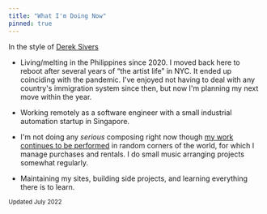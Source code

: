 ```yaml
---
title: "What I'm Doing Now"
pinned: true
---
```


In the style of [Derek Sivers](https://nownownow.com/about)

- Living/melting in the Philippines since 2020. I moved back here to reboot after several years of “the artist life” in NYC. It ended up coinciding with the pandemic. I've enjoyed not having to deal with any country's immigration system since then, but now I'm planning my next move within the year.

- Working remotely as a software engineer with a small industrial automation startup in Singapore.

- I'm not doing any _serious_ composing right now though [my work continues to be performed](https://music.cerdenia.com/news) in random corners of the world, for which I manage purchases and rentals. I do small music arranging projects somewhat regularly.

- Maintaining my sites, building side projects, and learning everything there is to learn.

<small>Updated July 2022</small>